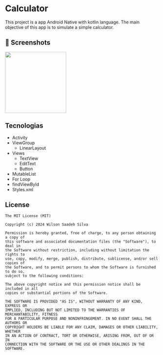 # Calculator
This project is a app Android Native with kotlin language. The main objective of this app  is to simulate a simple calculator.

## :camera_flash: Screenshots
<!-- You can add more screenshots here if you like -->
<img src="https://github.com/user-attachments/assets/2199e486-7f01-467f-bcdd-e71ba5843f65" width=200/>


## Tecnologias
- Activity
- ViewGroup
  - LinearLayout
- Views
  - TextView
  - EditText
  - Button
- MutableList
- For Loop
- findViewById
- Styles.xml
  


## License
```
The MIT License (MIT)

Copyright (c) 2024 Wilson Saadeh Silva

Permission is hereby granted, free of charge, to any person obtaining a copy of
this software and associated documentation files (the "Software"), to deal in
the Software without restriction, including without limitation the rights to
use, copy, modify, merge, publish, distribute, sublicense, and/or sell copies of
the Software, and to permit persons to whom the Software is furnished to do so,
subject to the following conditions:

The above copyright notice and this permission notice shall be included in all
copies or substantial portions of the Software.

THE SOFTWARE IS PROVIDED "AS IS", WITHOUT WARRANTY OF ANY KIND, EXPRESS OR
IMPLIED, INCLUDING BUT NOT LIMITED TO THE WARRANTIES OF MERCHANTABILITY, FITNESS
FOR A PARTICULAR PURPOSE AND NONINFRINGEMENT. IN NO EVENT SHALL THE AUTHORS OR
COPYRIGHT HOLDERS BE LIABLE FOR ANY CLAIM, DAMAGES OR OTHER LIABILITY, WHETHER
IN AN ACTION OF CONTRACT, TORT OR OTHERWISE, ARISING FROM, OUT OF OR IN
CONNECTION WITH THE SOFTWARE OR THE USE OR OTHER DEALINGS IN THE SOFTWARE.
```
